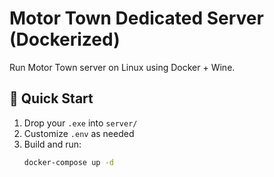 # Motor Town Dedicated Server (Dockerized)

Run Motor Town server on Linux using Docker + Wine.

## 🚀 Quick Start

1. Drop your `.exe` into `server/`
2. Customize `.env` as needed
3. Build and run:
   ```bash
   docker-compose up -d
